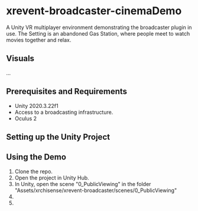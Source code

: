 # xrevent-broadcaster-cinemaDemo
A Unity VR multiplayer environment demonstrating the broadcaster plugin in use. The Setting is an abandoned Gas Station, where people meet to watch movies together and relax.


## Visuals
...


## Prerequisites and Requirements
* Unity 2020.3.22f1
* Access to a broadcasting infrastructure.
* Oculus 2 


## Setting up the Unity Project



## Using the Demo
1. Clone the repo.
2. Open the project in Unity Hub.
3. In Unity, open the scene "0_PublicViewing" in the folder "Assets/xrchisense/xrevent-broadcaster/scenes/0_PublicViewing"
4. 
5.

